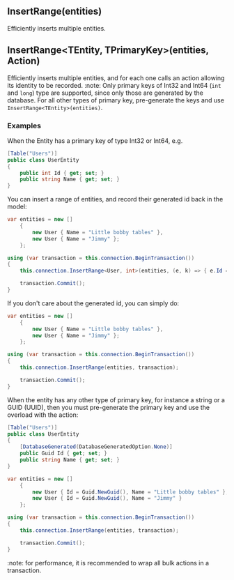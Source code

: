 ## InsertRange<TEntity>(entities)
Efficiently inserts multiple entities.

## InsertRange<TEntity, TPrimaryKey>(entities, Action)
Efficiently inserts multiple entities, and for each one calls an action allowing its identity to be recorded.
:note: Only primary keys of Int32 and Int64 (`int` and `long`) type are supported, since only those are generated by the database. For all other types of primary key, pre-generate the keys and use `InsertRange<TEntity>(entities)`.

### Examples
When the Entity has a primary key of type Int32 or Int64, e.g.
```csharp
[Table("Users")]
public class UserEntity
{
    public int Id { get; set; }
    public string Name { get; set; }
}
```

You can insert a range of entities, and record their generated id back in the model:
```csharp
var entities = new []
    {
        new User { Name = "Little bobby tables" },
        new User { Name = "Jimmy" };
    };

using (var transaction = this.connection.BeginTransaction())
{
    this.connection.InsertRange<User, int>(entities, (e, k) => { e.Id = k; }, transaction);

    transaction.Commit();
}
```

If you don't care about the generated id, you can simply do:
```csharp
var entities = new []
    {
        new User { Name = "Little bobby tables" },
        new User { Name = "Jimmy" };
    };

using (var transaction = this.connection.BeginTransaction())
{
    this.connection.InsertRange(entities, transaction);

    transaction.Commit();
}
```

When the entity has any other type of primary key, for instance a string or a GUID (UUID), then you must pre-generate the primary key and use the overload with the action:

```csharp
[Table("Users")]
public class UserEntity
{
    [DatabaseGenerated(DatabaseGeneratedOption.None)]
    public Guid Id { get; set; }
    public string Name { get; set; }
}
```

```csharp
var entities = new []
    {
        new User { Id = Guid.NewGuid(), Name = "Little bobby tables" },
        new User { Id = Guid.NewGuid(), Name = "Jimmy" }
    };

using (var transaction = this.connection.BeginTransaction())
{
    this.connection.InsertRange(entities, transaction);

    transaction.Commit();
}
```

:note: for performance, it is recommended to wrap all bulk actions in a transaction.